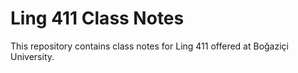# Ling 411 Class Notes
This repository contains class notes for Ling 411 offered at Boğaziçi University.
